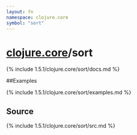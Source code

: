 ```yaml
---
layout: fn
namespace: clojure.core
symbol: "sort"
---
```


# [clojure.core](../)/sort

{% include 1.5.1/clojure.core/sort/docs.md %}

##Examples

{% include 1.5.1/clojure.core/sort/examples.md %}
## Source
{% include 1.5.1/clojure.core/sort/src.md %}

